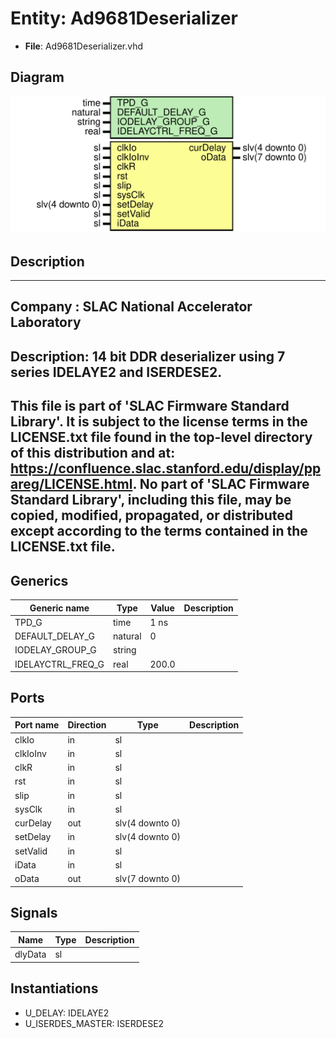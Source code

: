 # Entity: Ad9681Deserializer

- **File**: Ad9681Deserializer.vhd
## Diagram

![Diagram](Ad9681Deserializer.svg "Diagram")
## Description

-----------------------------------------------------------------------------
 Company    : SLAC National Accelerator Laboratory
-----------------------------------------------------------------------------
 Description: 14 bit DDR deserializer using 7 series IDELAYE2 and ISERDESE2.
-----------------------------------------------------------------------------
 This file is part of 'SLAC Firmware Standard Library'.
 It is subject to the license terms in the LICENSE.txt file found in the
 top-level directory of this distribution and at:
    https://confluence.slac.stanford.edu/display/ppareg/LICENSE.html.
 No part of 'SLAC Firmware Standard Library', including this file,
 may be copied, modified, propagated, or distributed except according to
 the terms contained in the LICENSE.txt file.
-----------------------------------------------------------------------------
## Generics

| Generic name      | Type    | Value | Description |
| ----------------- | ------- | ----- | ----------- |
| TPD_G             | time    | 1 ns  |             |
| DEFAULT_DELAY_G   | natural | 0     |             |
| IODELAY_GROUP_G   | string  |       |             |
| IDELAYCTRL_FREQ_G | real    | 200.0 |             |
## Ports

| Port name | Direction | Type            | Description |
| --------- | --------- | --------------- | ----------- |
| clkIo     | in        | sl              |             |
| clkIoInv  | in        | sl              |             |
| clkR      | in        | sl              |             |
| rst       | in        | sl              |             |
| slip      | in        | sl              |             |
| sysClk    | in        | sl              |             |
| curDelay  | out       | slv(4 downto 0) |             |
| setDelay  | in        | slv(4 downto 0) |             |
| setValid  | in        | sl              |             |
| iData     | in        | sl              |             |
| oData     | out       | slv(7 downto 0) |             |
## Signals

| Name    | Type | Description |
| ------- | ---- | ----------- |
| dlyData | sl   |             |
## Instantiations

- U_DELAY: IDELAYE2
- U_ISERDES_MASTER: ISERDESE2
